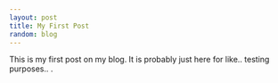 ```yaml
---
layout: post
title: My First Post
random: blog
---
```


This is my first post on my blog. It is probably just here for like.. testing purposes..
.
